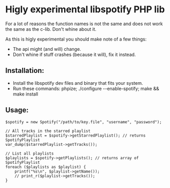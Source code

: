 # Higly experimental libspotify PHP lib

For a lot of reasons the function names is not the same and does not work the same as the c-lib. Don't whine about it.

As this is higly experimental you should make note of a few things:

  - The api might (and will) change.
  - Don't whine if stuff crashes (because it will), fix it instead.

## Installation:

  - Install the libspotify dev files and binary that fits your system.
  - Run these commands: phpize; ./configure --enable-spotify; make && make install

## Usage:

    $spotify = new Spotify("/path/to/key.file", "username", "password");
    
    // All tracks in the starred playlist
    $starredPlaylist = $spotify->getStarredPlaylist(); // returns SpotifyPlaylist
	var_dump($starredPlaylist->getTracks());
     
	// List all playlists
	$playlists = $spotify->getPlaylists(); // returns array of SpotifyPlaylist
	foreach ($playlists as $playlist) {
		printf("%s\n", $playlist->getName());
		// print_r($playlist->getTracks());
	}
